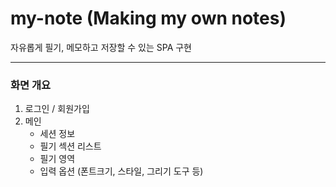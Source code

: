 # my-note (Making my own notes) 
자유롭게 필기, 메모하고 저장할 수 있는 SPA 구현

***

### 화면 개요
1. 로그인 / 회원가입
2. 메인 
    - 세션 정보
    - 필기 섹션 리스트
    - 필기 영역
    - 입력 옵션 (폰트크기, 스타일, 그리기 도구 등)
